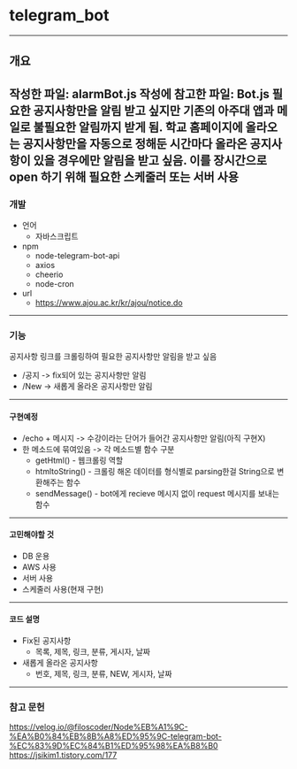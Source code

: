 # telegram_bot
---

## 개요

작성한 파일: alarmBot.js
작성에 참고한 파일: Bot.js
필요한 공지사항만을 알림 받고 싶지만 기존의 아주대 앱과 메일로 불필요한 알림까지 받게 됨. 학교 홈페이지에 올라오는 공지사항만을 자동으로 정해둔 시간마다 올라온 공지사항이 있을 경우에만 알림을 받고 싶음.
이를 장시간으로 open 하기 위해 필요한 스케줄러 또는 서버 사용
---
### 개발
- 언어
  - 자바스크립트
- npm
  - node-telegram-bot-api
  - axios
  - cheerio
  - node-cron
- url
  - https://www.ajou.ac.kr/kr/ajou/notice.do

---
### 기능
공지사항 링크를 크롤링하여 필요한 공지사항만 알림을 받고 싶음

- /공지 -> fix되어 있는 공지사항만 알림
- /New -> 새롭게 올라온 공지사항만 알림
---
#### 구현예정
- /echo + 메시지 -> 수강이라는 단어가 들어간 공지사항만 알림(아직 구현X)
- 한 메소드에 묶여있음 -> 각 메소드별 함수 구분
  - getHtml() - 웹크롤링 역할
  - htmltoString() - 크롤링 해온 데이터를 형식별로 parsing한걸 String으로 변환해주는 함수
  - sendMessage() - bot에게 recieve 메시지 없이 request 메시지를 보내는 함수
---
#### 고민해야할 것
- DB 운용
- AWS 사용
- 서버 사용
- 스케줄러 사용(현재 구현)
---
#### 코드 설명
- Fix된 공지사항
  - 목록, 제목, 링크, 분류, 게시자, 날짜
- 새롭게 올라온 공지사항
  - 번호, 제목, 링크, 분류, NEW, 게시자, 날짜
---
### 참고 문헌
https://velog.io/@filoscoder/Node%EB%A1%9C-%EA%B0%84%EB%8B%A8%ED%95%9C-telegram-bot-%EC%83%9D%EC%84%B1%ED%95%98%EA%B8%B0
https://jsikim1.tistory.com/177
